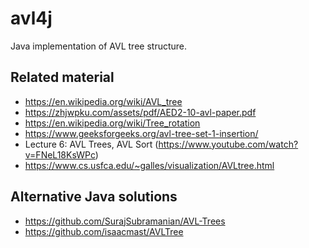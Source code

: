 # avl4j

Java implementation of AVL tree structure.

## Related material

- https://en.wikipedia.org/wiki/AVL_tree
- https://zhjwpku.com/assets/pdf/AED2-10-avl-paper.pdf
- https://en.wikipedia.org/wiki/Tree_rotation
- https://www.geeksforgeeks.org/avl-tree-set-1-insertion/
- Lecture 6: AVL Trees, AVL Sort (https://www.youtube.com/watch?v=FNeL18KsWPc)
- https://www.cs.usfca.edu/~galles/visualization/AVLtree.html

## Alternative Java solutions

- https://github.com/SurajSubramanian/AVL-Trees
- https://github.com/isaacmast/AVLTree